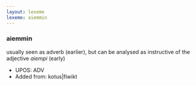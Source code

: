 ```yaml
---
layout: lexeme
lexeme: aiemmin
---
```


###  aiemmin

usually seen as adverb (earlier), but can be analysed as instructive of the adjective *aiempi* (early)
* UPOS:  ADV
* Added from:  kotus|fiwikt

